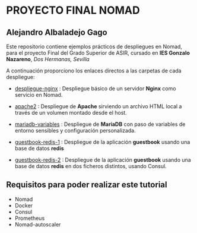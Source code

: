 # PROYECTO FINAL NOMAD

## Alejandro Albaladejo Gago

Este repositorio contiene ejemplos prácticos de despliegues en Nomad, para el proyecto Final del Grado Superior de ASIR, cursado en **IES Gonzalo Nazareno**, *Dos Hermanas, Sevilla*

A continuación proporciono los enlaces directos a las carpetas de cada despliegue:

- [despliegue-nginx](./despliegue-nginx)
: Despliegue básico de un servidor **Nginx** como servicio en Nomad.

- [apache2](./apache-fichero)
: Despliegue de **Apache** sirviendo un archivo HTML local a través de un volumen montado desde el host.

- [mariadb-variables](./mariadb-variables)
: Despliegue de **MariaDB** con paso de variables de entorno sensibles y configuración personalizada.

- [guestbook-redis-1](./guestbook-redis-vol-persistente)
: Despliegue de la aplicación **guestbook** usando una base de datos **redis**

- [guestbook-redis-2](./guestbook-redis-jobs-separados/)
: Despliegue de la aplicación **guestbook** usando una base de datos **redis** en dos ficheros distintos, usando Consul.

## Requisitos para poder realizar este tutorial
- Nomad
- Docker
- Consul
- Prometheus
- Nomad-autoscaler
